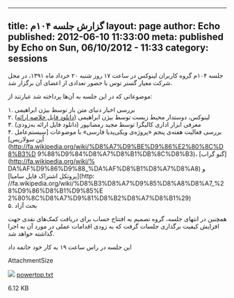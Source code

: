 ----------
title: گزارش جلسه ۱۰۴م
layout: page
author: Echo
published: 2012-06-10 11:33:00
meta: published by Echo on Sun, 06/10/2012 - 11:33
category: sessions
----------
جلسه ۱۰۴م گروه کاربران لینوکس در ساعت ۱۷ روز شنبه ۲۰ خرداد ماه ۱۳۹۱، در محل
شرکت معیار گستر توس با حضور تعدادی از اعضای آن برگزار شد.


<!--more-->


موضوعاتی که در این جلسه به آن‌ها پرداخته شد عبارتند از:

۱. بررسی اخبار دنیای متن باز توسط بیژن ابراهیمی  
۲. لینوکس، دوستدار محیط زیست توسط بیژن ابراهیمی ([دانلود فایل خلاصه
ارائه](../system/files/powertop.txt))  
۳. معرفی ابزار اداری کالیگرا توسط مجید رمضانپور (دانلود فایل ارائه به‌زودی)  
۴. بررسی فعالیت هفته‌ی پنجم «پروژه‌ی ویکی‌پدیا فارسی» با موضوعات [سیستم‌عامل
اُپن سولاریس](http://fa.wikipedia.org/wiki/%D8%A7%D9%BE%D9%86%E2%80%8C%D8%B3%D
9%88%D9%84%D8%A7%D8%B1%DB%8C%D8%B3)، [گنو گراب](http://fa.wikipedia.org/wiki/%
DA%AF%D9%86%D9%88_%DA%AF%D8%B1%D8%A7%D8%A8) و [پروتکل اشتراک فایل سامبا](http:
//fa.wikipedia.org/wiki/%D8%B3%D8%A7%D9%85%D8%A8%D8%A7_%28%D9%86%D8%B1%D9%85%E
2%80%8C%D8%A7%D9%81%D8%B2%D8%A7%D8%B1%29)  
۵. بحث آزاد

همچنین در انتهای جلسه، گروه تصمیم به افتتاح حساب برای دریافت کمک‌های نقدی جهت
افزایش کیفیت برگذاری جلسات گرفت که به زودی اقدامات عملی در مورد آن به اجرا
گذاشته خواهد شد.

این جلسه در راس ساعت ۱۹ به کار خود خاتمه داد

AttachmentSize

![](http://www.mashhadlug.org/modules/file/icons/textplain.png)
[powertop.txt](../system/files/powertop.txt)

6.12 KB
